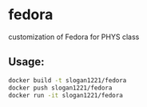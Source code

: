 # fedora
customization of Fedora for PHYS class

## Usage:

```sh
docker build -t slogan1221/fedora
docker push slogan1221/fedora
docker run -it slogan1221/fedora
```
